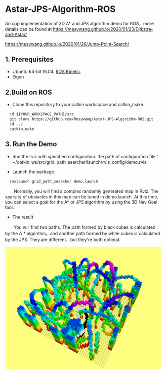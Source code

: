 # Astar-JPS-Algorithm-ROS
An cpp implementation of 3D A* and JPS algorithm demo for ROS，more details can be found at 
https://mesywang.github.io/2020/01/23/Dijkstra-and-Astar/

https://mesywang.github.io/2020/01/26/Jump-Point-Search/

## 1. Prerequisites
+ Ubuntu 64-bit 16.04. [ROS Kinetic](http://wiki.ros.org/kinetic/Installation/Ubuntu).
+ Eigen

## 2.Build on ROS
+ Clone this repository to your catkin workspace and catkin_make.
```
  cd ${YOUR_WORKSPACE_PATH}/src
  git clone https://github.com/Mesywang/Astar-JPS-Algorithm-ROS.git
  cd ../
  catkin_make
```
## 3. Run the Demo

+ Run the rviz with specified configuration.
the path of configuration file：~/catkin_ws/src/grid_path_searcher/launch/rviz_config/demo.rviz 

+ Launch the package.
```
  roslaunch grid_path_searcher demo.launch   
```
　　Normally, you will find a  complex randomly generated map in Rviz. The sparsity of obstacles in this map can be tuned in demo.launch. At this time, you can select a goal for the A* or JPS algorithm by using the 3D Nav Goal tool.

+ The result

　　You will find two paths. The path formed by  black cubes is calculated by the A * algorithm，and another path formed by  white cubes is calculated by the JPS. They are different，but they're both optimal.
<div align=center>
	<img src="./img/AstarAndJPS.png" >
</div>
